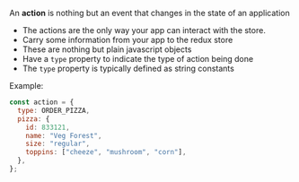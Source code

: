 An **action** is nothing but an event that changes in the state of an application

- The actions are the only way your app can interact with the store.
- Carry some information from your app to the redux store
- These are nothing but plain javascript objects
- Have a `type` property to indicate the type of action being done
- The `type` property is typically defined as string constants

Example:

```js
const action = {
  type: ORDER_PIZZA,
  pizza: {
    id: 833121,
    name: "Veg Forest",
    size: "regular",
    toppins: ["cheeze", "mushroom", "corn"],
  },
};
```

